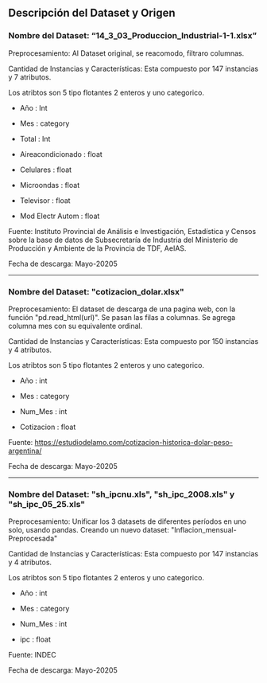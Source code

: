 ## Descripción del Dataset y Origen

### Nombre del Dataset: “14_3_03_Produccion_Industrial-1-1.xlsx”

Preprocesamiento: Al Dataset original, se reacomodo, filtraro columnas. 

Cantidad de Instancias y Características: Esta compuesto por 147 instancias y 7 atributos. 

Los atribtos son 5 tipo flotantes 2 enteros y uno categorico. 

- Año :               Int

- Mes :               category

- Total  :              Int 

- Aireacondicionado  :  float

- Celulares  :          float

- Microondas  :         float

- Televisor  :          float

- Mod Electr Autom  :   float


Fuente: Instituto Provincial de Análisis e Investigación, Estadística y Censos sobre la base de 
datos de Subsecretaría de Industria del Ministerio de Producción y Ambiente de la Provincia de TDF, AeIAS. 

Fecha de descarga: Mayo-20205
_____________________________________________________________________________________________________

### Nombre del Dataset: "cotizacion_dolar.xlsx"

Preprocesamiento: El dataset de descarga de una pagina web, con la función "pd.read_html(url)". Se pasan las filas a columnas. Se agrega columna mes con su equivalente ordinal. 

Cantidad de Instancias y Características: Esta compuesto por 150 instancias y 4 atributos. 

Los atribtos son 5 tipo flotantes 2 enteros y uno categorico. 

- Año :	        int

- Mes :	        category

- Num_Mes :	    int

- Cotizacion :	float


Fuente: https://estudiodelamo.com/cotizacion-historica-dolar-peso-argentina/

Fecha de descarga: Mayo-20205
_____________________________________________________________________________________________________

### Nombre del Dataset: "sh_ipcnu.xls", "sh_ipc_2008.xls" y "sh_ipc_05_25.xls"

Preprocesamiento: Unificar los 3 datasets de diferentes períodos en uno solo, usando pandas. Creando un nuevo dataset: "Inflacion_mensual-Preprocesada"

Cantidad de Instancias y Características: Esta compuesto por 147 instancias y 4 atributos. 

Los atribtos son 5 tipo flotantes 2 enteros y uno categorico. 

- Año :	        int

- Mes :	        category

- Num_Mes :	    int

- ipc :	float

Fuente: INDEC

Fecha de descarga: Mayo-20205
